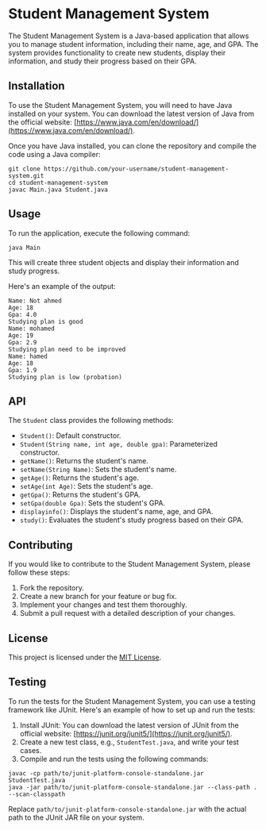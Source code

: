 # Student Management System

The Student Management System is a Java-based application that allows you to manage student information, including their name, age, and GPA. The system provides functionality to create new students, display their information, and study their progress based on their GPA.

## Installation

To use the Student Management System, you will need to have Java installed on your system. You can download the latest version of Java from the official website: [https://www.java.com/en/download/](https://www.java.com/en/download/).

Once you have Java installed, you can clone the repository and compile the code using a Java compiler:

```
git clone https://github.com/your-username/student-management-system.git
cd student-management-system
javac Main.java Student.java
```

## Usage

To run the application, execute the following command:

```
java Main
```

This will create three student objects and display their information and study progress.

Here's an example of the output:

```
Name: Not ahmed
Age: 18
Gpa: 4.0
Studying plan is good
Name: mohamed
Age: 19
Gpa: 2.9
Studying plan need to be improved
Name: hamed
Age: 18
Gpa: 1.9
Studying plan is low (probation)
```

## API

The `Student` class provides the following methods:

- `Student()`: Default constructor.
- `Student(String name, int age, double gpa)`: Parameterized constructor.
- `getName()`: Returns the student's name.
- `setName(String Name)`: Sets the student's name.
- `getAge()`: Returns the student's age.
- `setAge(int Age)`: Sets the student's age.
- `getGpa()`: Returns the student's GPA.
- `setGpa(double Gpa)`: Sets the student's GPA.
- `displayinfo()`: Displays the student's name, age, and GPA.
- `study()`: Evaluates the student's study progress based on their GPA.

## Contributing

If you would like to contribute to the Student Management System, please follow these steps:

1. Fork the repository.
2. Create a new branch for your feature or bug fix.
3. Implement your changes and test them thoroughly.
4. Submit a pull request with a detailed description of your changes.

## License

This project is licensed under the [MIT License](LICENSE).

## Testing

To run the tests for the Student Management System, you can use a testing framework like JUnit. Here's an example of how to set up and run the tests:

1. Install JUnit: You can download the latest version of JUnit from the official website: [https://junit.org/junit5/](https://junit.org/junit5/).
2. Create a new test class, e.g., `StudentTest.java`, and write your test cases.
3. Compile and run the tests using the following commands:

```
javac -cp path/to/junit-platform-console-standalone.jar StudentTest.java
java -jar path/to/junit-platform-console-standalone.jar --class-path . --scan-classpath
```

Replace `path/to/junit-platform-console-standalone.jar` with the actual path to the JUnit JAR file on your system.
